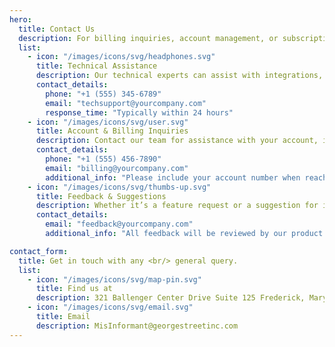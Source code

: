 ```yaml
---
hero:
  title: Contact Us
  description: For billing inquiries, account management, or subscription assistance, we’ve got you covered.
  list:
    - icon: "/images/icons/svg/headphones.svg"
      title: Technical Assistance
      description: Our technical experts can assist with integrations, troubleshooting, and more. Reach out to get the help you need.
      contact_details:
        phone: "+1 (555) 345-6789"
        email: "techsupport@yourcompany.com"
        response_time: "Typically within 24 hours"
    - icon: "/images/icons/svg/user.svg"
      title: Account & Billing Inquiries
      description: Contact our team for assistance with your account, invoices, or subscriptions.
      contact_details:
        phone: "+1 (555) 456-7890"
        email: "billing@yourcompany.com"
        additional_info: "Please include your account number when reaching out."
    - icon: "/images/icons/svg/thumbs-up.svg"
      title: Feedback & Suggestions
      description: Whether it’s a feature request or a suggestion for improvement, we want to hear from you.
      contact_details:
        email: "feedback@yourcompany.com"
        additional_info: "All feedback will be reviewed by our product team."

contact_form:
  title: Get in touch with any <br/> general query.
  list:
    - icon: "/images/icons/svg/map-pin.svg"
      title: Find us at
      description: 321 Ballenger Center Drive Suite 125 Frederick, Maryland 21703
    - icon: "/images/icons/svg/email.svg"
      title: Email
      description: MisInformant@georgestreetinc.com
---
```


